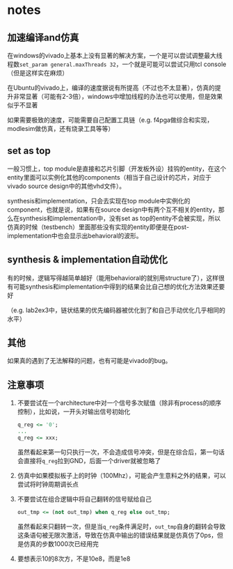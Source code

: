 # notes

## 加速编译and仿真

在windows的vivado上基本上没有显著的解决方案，一个是可以尝试调整最大线程数`set_param general.maxThreads 32`，一个就是可能可以尝试只用tcl console（但是这样实在麻烦）

在Ubuntu的vivado上，编译的速度据说有所提高（不过也不太显著），仿真的提升非常显著（可能有2-3倍），windows中增加线程的办法也可以使用，但是效果似乎不显著

如果需要极致的速度，可能需要自己配置工具链（e.g. f4pga做综合和实现，modlesim做仿真，还有烧录工具等等）

## set as top

一般习惯上，top module是直接和芯片引脚（开发板外设）挂钩的entity，在这个entity里面可以实例化其他的components（相当于自己设计的芯片，对应于vivado source design中的其他vhd文件）。

synthesis和implementation，只会去实现在top module中实例化的component，也就是说，如果有在source design中有两个互不相关的entity，那么在synthesis和implementation中，没有set as top的entity不会被实现，所以仿真的时候（testbench）里面那些没有实现的entity即便是在post-implementation中也会显示出behavioral的波形。

## synthesis & implementation自动优化

有的时候，逻辑写得越简单越好（能用behavioral的就别用structure了），这样很有可能synthesis和implementation中得到的结果会比自己想的优化方法效果还要好

（e.g. lab2ex3中，链状结果的优先编码器被优化到了和自己手动优化几乎相同的水平）

## 其他

如果真的遇到了无法解释的问题，也有可能是vivado的bug。



## 注意事项

1. 不要尝试在一个architecture中对一个信号多次赋值（除非有process的顺序控制），比如说，一开头对输出信号初始化

   ```vhdl
   q_reg <= '0';
   ...
   q_reg <= xxx;
   ```

   虽然看起来第一句只执行一次，不会造成信号冲突，但是在综合后，第一句话会直接将`q_reg`拉到GND，后面一个driver就被忽略了

2. 仿真中如果模拟板子上的时钟（100Mhz），可能会产生意料之外的结果，可以尝试将时钟周期调长点

3. 不要尝试在组合逻辑中将自己翻转的信号赋给自己

   ```vhdl
   out_tmp <= (not out_tmp) when q_reg else out_tmp;
   ```

   虽然看起来只翻转一次，但是当`q_reg`条件满足时，`out_tmp`自身的翻转会导致这条语句被无限次激活，导致在仿真中输出的错误结果就是仿真仿了0ps，但是仿真的步数1000次已经用完

4. 要想表示10的8次方，不是10e8，而是1e8